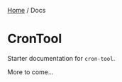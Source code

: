 [Home](/README.md) / Docs

# CronTool
Starter documentation for `cron-tool`.

More to come...

<!--(Rn.BuildScriptHelper){
	"version": "1.0.106",
	"replace": false
}(END)-->